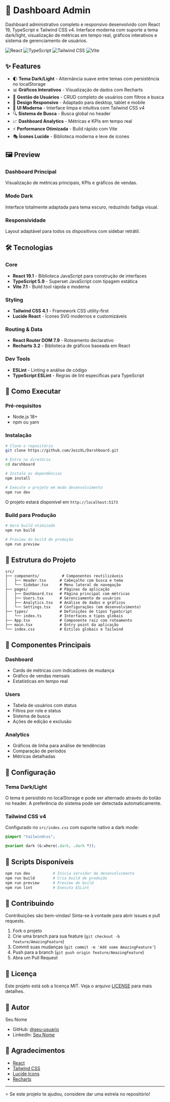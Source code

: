 # 🎯 Dashboard Admin

Dashboard administrativo completo e responsivo desenvolvido com React 19, TypeScript e Tailwind CSS v4. Interface moderna com suporte a tema dark/light, visualização de métricas em tempo real, gráficos interativos e sistema de gerenciamento de usuários.

![React](https://img.shields.io/badge/React-19.1-61DAFB?logo=react&logoColor=white)
![TypeScript](https://img.shields.io/badge/TypeScript-5.9-3178C6?logo=typescript&logoColor=white)
![Tailwind CSS](https://img.shields.io/badge/Tailwind_CSS-4.1-06B6D4?logo=tailwindcss&logoColor=white)
![Vite](https://img.shields.io/badge/Vite-7.1-646CFF?logo=vite&logoColor=white)

## ✨ Features

- 🌓 **Tema Dark/Light** - Alternância suave entre temas com persistência no localStorage
- 📊 **Gráficos Interativos** - Visualização de dados com Recharts
- 👥 **Gestão de Usuários** - CRUD completo de usuários com filtros e busca
- 📱 **Design Responsivo** - Adaptado para desktop, tablet e mobile
- 🎨 **UI Moderna** - Interface limpa e intuitiva com Tailwind CSS v4
- 🔍 **Sistema de Busca** - Busca global no header
- 📈 **Dashboard Analytics** - Métricas e KPIs em tempo real
- ⚡ **Performance Otimizada** - Build rápido com Vite
- 🎭 **Ícones Lucide** - Biblioteca moderna e leve de ícones

## 🖼️ Preview

### Dashboard Principal
Visualização de métricas principais, KPIs e gráficos de vendas.

### Modo Dark
Interface totalmente adaptada para tema escuro, reduzindo fadiga visual.

### Responsividade
Layout adaptável para todos os dispositivos com sidebar retrátil.

## 🛠️ Tecnologias

### Core
- **React 19.1** - Biblioteca JavaScript para construção de interfaces
- **TypeScript 5.9** - Superset JavaScript com tipagem estática
- **Vite 7.1** - Build tool rápida e moderna

### Styling
- **Tailwind CSS 4.1** - Framework CSS utility-first
- **Lucide React** - Ícones SVG modernos e customizáveis

### Routing & Data
- **React Router DOM 7.9** - Roteamento declarativo
- **Recharts 3.2** - Biblioteca de gráficos baseada em React

### Dev Tools
- **ESLint** - Linting e análise de código
- **TypeScript ESLint** - Regras de lint específicas para TypeScript

## 🚀 Como Executar

### Pré-requisitos
- Node.js 18+ 
- npm ou yarn

### Instalação

```bash
# Clone o repositório
git clone https://github.com/JezzXL/Darshboard.git

# Entre no diretório
cd darshboard

# Instale as dependências
npm install

# Execute o projeto em modo desenvolvimento
npm run dev
```

O projeto estará disponível em `http://localhost:5173`

### Build para Produção

```bash
# Gera build otimizado
npm run build

# Preview do build de produção
npm run preview
```

## 📁 Estrutura do Projeto

```
src/
├── components/          # Componentes reutilizáveis
│   ├── Header.tsx      # Cabeçalho com busca e tema
│   └── Sidebar.tsx     # Menu lateral de navegação
├── pages/              # Páginas da aplicação
│   ├── Dashboard.tsx   # Página principal com métricas
│   ├── Users.tsx       # Gerenciamento de usuários
│   ├── Analytics.tsx   # Análise de dados e gráficos
│   └── Settings.tsx    # Configurações (em desenvolvimento)
├── types/              # Definições de tipos TypeScript
│   └── index.ts        # Interfaces e tipos globais
├── App.tsx             # Componente raiz com roteamento
├── main.tsx            # Entry point da aplicação
└── index.css           # Estilos globais e Tailwind
```

## 🎨 Componentes Principais

### Dashboard
- Cards de métricas com indicadores de mudança
- Gráfico de vendas mensais
- Estatísticas em tempo real

### Users
- Tabela de usuários com status
- Filtros por role e status
- Sistema de busca
- Ações de edição e exclusão

### Analytics
- Gráficos de linha para análise de tendências
- Comparação de períodos
- Métricas detalhadas

## 🔧 Configuração

### Tema Dark/Light
O tema é persistido no localStorage e pode ser alternado através do botão no header. A preferência do sistema pode ser detectada automaticamente.

### Tailwind CSS v4
Configurado no `src/index.css` com suporte nativo a dark mode:

```css
@import "tailwindcss";

@variant dark (&:where(.dark, .dark *));
```

## 📝 Scripts Disponíveis

```bash
npm run dev          # Inicia servidor de desenvolvimento
npm run build        # Cria build de produção
npm run preview      # Preview do build
npm run lint         # Executa ESLint
```

## 🤝 Contribuindo

Contribuições são bem-vindas! Sinta-se à vontade para abrir issues e pull requests.

1. Fork o projeto
2. Crie uma branch para sua feature (`git checkout -b feature/AmazingFeature`)
3. Commit suas mudanças (`git commit -m 'Add some AmazingFeature'`)
4. Push para a branch (`git push origin feature/AmazingFeature`)
5. Abra um Pull Request

## 📄 Licença

Este projeto está sob a licença MIT. Veja o arquivo [LICENSE](LICENSE) para mais detalhes.

## 👤 Autor

Seu Nome
- GitHub: [@seu-usuario](https://github.com/JezzXL)
- LinkedIn: [Seu Nome](https://www.linkedin.com/in/davydwillianp/)

## 🙏 Agradecimentos

- [React](https://react.dev/)
- [Tailwind CSS](https://tailwindcss.com/)
- [Lucide Icons](https://lucide.dev/)
- [Recharts](https://recharts.org/)

---
⭐ Se este projeto te ajudou, considere dar uma estrela no repositório!